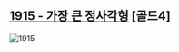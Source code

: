 ## [1915 - 가장 큰 정사각형](https://www.acmicpc.net/problem/1915) \[골드4]

![1915](https://user-images.githubusercontent.com/48541850/235335212-859ccd97-a799-41de-8c91-9273ea038106.png)
